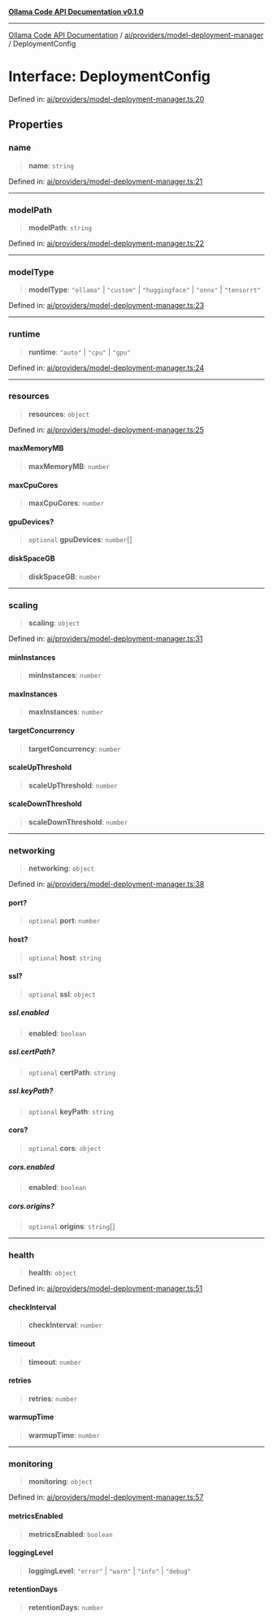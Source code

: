 [**Ollama Code API Documentation v0.1.0**](../../../../README.md)

***

[Ollama Code API Documentation](../../../../modules.md) / [ai/providers/model-deployment-manager](../README.md) / DeploymentConfig

# Interface: DeploymentConfig

Defined in: [ai/providers/model-deployment-manager.ts:20](https://github.com/erichchampion/ollama-code/blob/da0d5de255d803db9921aedd29b30f1aea1c1c02/ollama-code/src/ai/providers/model-deployment-manager.ts#L20)

## Properties

### name

> **name**: `string`

Defined in: [ai/providers/model-deployment-manager.ts:21](https://github.com/erichchampion/ollama-code/blob/da0d5de255d803db9921aedd29b30f1aea1c1c02/ollama-code/src/ai/providers/model-deployment-manager.ts#L21)

***

### modelPath

> **modelPath**: `string`

Defined in: [ai/providers/model-deployment-manager.ts:22](https://github.com/erichchampion/ollama-code/blob/da0d5de255d803db9921aedd29b30f1aea1c1c02/ollama-code/src/ai/providers/model-deployment-manager.ts#L22)

***

### modelType

> **modelType**: `"ollama"` \| `"custom"` \| `"huggingface"` \| `"onnx"` \| `"tensorrt"`

Defined in: [ai/providers/model-deployment-manager.ts:23](https://github.com/erichchampion/ollama-code/blob/da0d5de255d803db9921aedd29b30f1aea1c1c02/ollama-code/src/ai/providers/model-deployment-manager.ts#L23)

***

### runtime

> **runtime**: `"auto"` \| `"cpu"` \| `"gpu"`

Defined in: [ai/providers/model-deployment-manager.ts:24](https://github.com/erichchampion/ollama-code/blob/da0d5de255d803db9921aedd29b30f1aea1c1c02/ollama-code/src/ai/providers/model-deployment-manager.ts#L24)

***

### resources

> **resources**: `object`

Defined in: [ai/providers/model-deployment-manager.ts:25](https://github.com/erichchampion/ollama-code/blob/da0d5de255d803db9921aedd29b30f1aea1c1c02/ollama-code/src/ai/providers/model-deployment-manager.ts#L25)

#### maxMemoryMB

> **maxMemoryMB**: `number`

#### maxCpuCores

> **maxCpuCores**: `number`

#### gpuDevices?

> `optional` **gpuDevices**: `number`[]

#### diskSpaceGB

> **diskSpaceGB**: `number`

***

### scaling

> **scaling**: `object`

Defined in: [ai/providers/model-deployment-manager.ts:31](https://github.com/erichchampion/ollama-code/blob/da0d5de255d803db9921aedd29b30f1aea1c1c02/ollama-code/src/ai/providers/model-deployment-manager.ts#L31)

#### minInstances

> **minInstances**: `number`

#### maxInstances

> **maxInstances**: `number`

#### targetConcurrency

> **targetConcurrency**: `number`

#### scaleUpThreshold

> **scaleUpThreshold**: `number`

#### scaleDownThreshold

> **scaleDownThreshold**: `number`

***

### networking

> **networking**: `object`

Defined in: [ai/providers/model-deployment-manager.ts:38](https://github.com/erichchampion/ollama-code/blob/da0d5de255d803db9921aedd29b30f1aea1c1c02/ollama-code/src/ai/providers/model-deployment-manager.ts#L38)

#### port?

> `optional` **port**: `number`

#### host?

> `optional` **host**: `string`

#### ssl?

> `optional` **ssl**: `object`

##### ssl.enabled

> **enabled**: `boolean`

##### ssl.certPath?

> `optional` **certPath**: `string`

##### ssl.keyPath?

> `optional` **keyPath**: `string`

#### cors?

> `optional` **cors**: `object`

##### cors.enabled

> **enabled**: `boolean`

##### cors.origins?

> `optional` **origins**: `string`[]

***

### health

> **health**: `object`

Defined in: [ai/providers/model-deployment-manager.ts:51](https://github.com/erichchampion/ollama-code/blob/da0d5de255d803db9921aedd29b30f1aea1c1c02/ollama-code/src/ai/providers/model-deployment-manager.ts#L51)

#### checkInterval

> **checkInterval**: `number`

#### timeout

> **timeout**: `number`

#### retries

> **retries**: `number`

#### warmupTime

> **warmupTime**: `number`

***

### monitoring

> **monitoring**: `object`

Defined in: [ai/providers/model-deployment-manager.ts:57](https://github.com/erichchampion/ollama-code/blob/da0d5de255d803db9921aedd29b30f1aea1c1c02/ollama-code/src/ai/providers/model-deployment-manager.ts#L57)

#### metricsEnabled

> **metricsEnabled**: `boolean`

#### loggingLevel

> **loggingLevel**: `"error"` \| `"warn"` \| `"info"` \| `"debug"`

#### retentionDays

> **retentionDays**: `number`
